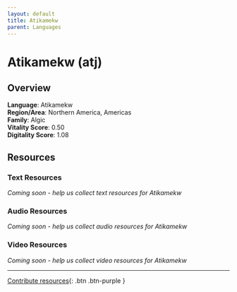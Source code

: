 ```yaml
---
layout: default
title: Atikamekw
parent: Languages
---
```


# Atikamekw (atj)

## Overview

**Language**: Atikamekw  
**Region/Area**: Northern America, Americas  
**Family**: Algic  
**Vitality Score**: 0.50  
**Digitality Score**: 1.08  

## Resources

### Text Resources
*Coming soon - help us collect text resources for Atikamekw*

### Audio Resources
*Coming soon - help us collect audio resources for Atikamekw*

### Video Resources
*Coming soon - help us collect video resources for Atikamekw*

---

[Contribute resources](https://fairtrain.github.io/){: .btn .btn-purple }
